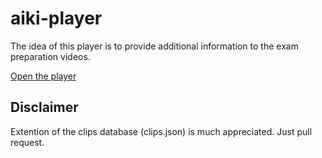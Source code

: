 # aiki-player
The idea of this player is to provide additional information to the exam preparation videos. 

[Open the player](https://anick107.github.io/aiki-player/docs/aiki-player.html)

## Disclaimer

Extention of the clips database (clips.json) is much appreciated. Just pull request.